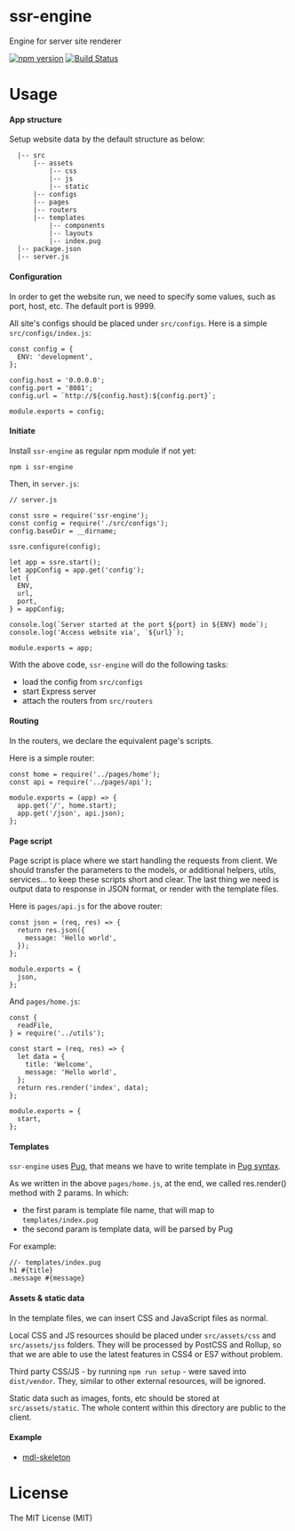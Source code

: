 # ssr-engine
Engine for server site renderer

[![npm version](https://badge.fury.io/js/ssr-engine.svg)](https://badge.fury.io/js/ssr-engine)
[![Build Status](https://travis-ci.org/ndaidong/ssr-engine.svg?branch=master)](https://travis-ci.org/ndaidong/ssr-engine)


# Usage

#### App structure

Setup website data by the default structure as below:

```
  |-- src
      |-- assets
          |-- css
          |-- js
          |-- static
      |-- configs
      |-- pages
      |-- routers
      |-- templates
          |-- components
          |-- layouts
          |-- index.pug
  |-- package.json
  |-- server.js
```

#### Configuration

In order to get the website run, we need to specify some values, such as port, host, etc. The default port is 9999.

All site's configs should be placed under `src/configs`. Here is a simple `src/configs/index.js`:

```
const config = {
  ENV: 'development',
};

config.host = '0.0.0.0';
config.port = '8081';
config.url = `http://${config.host}:${config.port}`;

module.exports = config;

```

#### Initiate

Install `ssr-engine` as regular npm module if not yet:

```
npm i ssr-engine
```

Then, in `server.js`:

```
// server.js

const ssre = require('ssr-engine');
const config = require('./src/configs');
config.baseDir = __dirname;

ssre.configure(config);

let app = ssre.start();
let appConfig = app.get('config');
let {
  ENV,
  url,
  port,
} = appConfig;

console.log(`Server started at the port ${port} in ${ENV} mode`);
console.log('Access website via', `${url}`);

module.exports = app;
```

With the above code, `ssr-engine` will do the following tasks:

- load the config from `src/configs`
- start Express server
- attach the routers from `src/routers`


#### Routing

In the routers, we declare the equivalent page's scripts.

Here is a simple router:

```
const home = require('../pages/home');
const api = require('../pages/api');

module.exports = (app) => {
  app.get('/', home.start);
  app.get('/json', api.json);
};
```

#### Page script

Page script is place where we start handling the requests from client. We should transfer the parameters to the models, or additional helpers, utils, services... to keep these scripts short and clear. The last thing we need is output data to response in JSON format, or render with the template files.

Here is `pages/api.js` for the above router:

```
const json = (req, res) => {
  return res.json({
    message: 'Hello world',
  });
};

module.exports = {
  json,
};
```

And `pages/home.js`:

```
const {
  readFile,
} = require('../utils');

const start = (req, res) => {
  let data = {
    title: 'Welcome',
    message: 'Hello world',
  };
  return res.render('index', data);
};

module.exports = {
  start,
};
```

#### Templates

`ssr-engine` uses [Pug](https://www.npmjs.com/package/pug), that means we have to write template in [Pug syntax](https://pugjs.org/).

As we written in the above `pages/home.js`, at the end, we called res.render() method with 2 params. In which:

- the first param is template file name, that will map to `templates/index.pug`
- the second param is template data, will be parsed by Pug

For example:

```
//- templates/index.pug
h1 #{title}
.message #{message}
```


#### Assets & static data

In the template files, we can insert CSS and JavaScript files as normal.

Local CSS and JS resources should be placed under `src/assets/css` and  `src/assets/jss` folders. They will be processed by PostCSS and Rollup, so that we are able to use the latest features in CSS4 or ES7 without problem.

Third party CSS/JS - by running `npm run setup` - were saved into `dist/vendor`. They, similar to other external resources, will be ignored.

Static data such as images, fonts, etc should be stored at `src/assets/static`. The whole content within this directory are public to the client.


#### Example


- [mdl-skeleton](https://github.com/ndaidong/mdl-skeleton)



# License

The MIT License (MIT)
